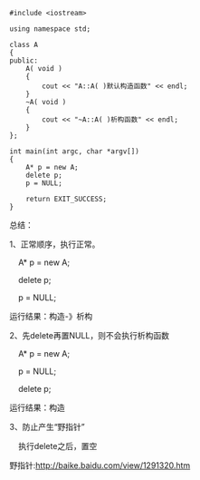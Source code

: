 ```
#include <iostream>

using namespace std;

class A
{
public: 
    A( void )
    {
        cout << "A::A( )默认构造函数" << endl;
    }
    ~A( void )
    {
        cout << "~A::A( )析构函数" << endl; 
    }
};

int main(int argc, char *argv[])
{
    A* p = new A; 
    delete p;
    p = NULL;

    return EXIT_SUCCESS;
}
```

总结：

1、正常顺序，执行正常。

  


    A\* p = new A; 

    delete p;

    p = NULL;

运行结果：构造-》析构

2、先delete再置NULL，则不会执行析构函数

    A\* p = new A; 

    p = NULL;

    delete p;

运行结果：构造

3、防止产生“野指针”

    执行delete之后，置空

野指针:http://baike.baidu.com/view/1291320.htm

